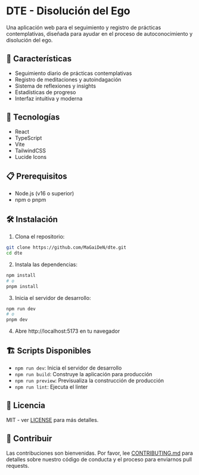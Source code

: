# DTE - Disolución del Ego

Una aplicación web para el seguimiento y registro de prácticas contemplativas, diseñada para ayudar en el proceso de autoconocimiento y disolución del ego.

## 🌟 Características

- Seguimiento diario de prácticas contemplativas
- Registro de meditaciones y autoindagación
- Sistema de reflexiones y insights
- Estadísticas de progreso
- Interfaz intuitiva y moderna

## 🚀 Tecnologías

- React
- TypeScript
- Vite
- TailwindCSS
- Lucide Icons

## 📋 Prerequisitos

- Node.js (v16 o superior)
- npm o pnpm

## 🛠️ Instalación

1. Clona el repositorio:
```bash
git clone https://github.com/MaGaiDeN/dte.git
cd dte
```

2. Instala las dependencias:
```bash
npm install
# o
pnpm install
```

3. Inicia el servidor de desarrollo:
```bash
npm run dev
# o
pnpm dev
```

4. Abre http://localhost:5173 en tu navegador

## 🏗️ Scripts Disponibles

- `npm run dev`: Inicia el servidor de desarrollo
- `npm run build`: Construye la aplicación para producción
- `npm run preview`: Previsualiza la construcción de producción
- `npm run lint`: Ejecuta el linter

## 📝 Licencia

MIT - ver [LICENSE](LICENSE) para más detalles.

## 🤝 Contribuir

Las contribuciones son bienvenidas. Por favor, lee [CONTRIBUTING.md](CONTRIBUTING.md) para detalles sobre nuestro código de conducta y el proceso para enviarnos pull requests.
